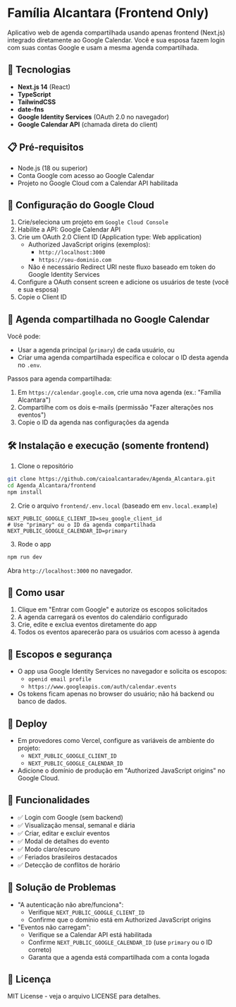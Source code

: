 # Família Alcantara (Frontend Only)

Aplicativo web de agenda compartilhada usando apenas frontend (Next.js) integrado diretamente ao Google Calendar. Você e sua esposa fazem login com suas contas Google e usam a mesma agenda compartilhada.

## 🚀 Tecnologias

- **Next.js 14** (React)
- **TypeScript**
- **TailwindCSS**
- **date-fns**
- **Google Identity Services** (OAuth 2.0 no navegador)
- **Google Calendar API** (chamada direta do client)

## 📋 Pré-requisitos

- Node.js (18 ou superior)
- Conta Google com acesso ao Google Calendar
- Projeto no Google Cloud com a Calendar API habilitada

## 🔧 Configuração do Google Cloud

1) Crie/seleciona um projeto em `Google Cloud Console`
2) Habilite a API: Google Calendar API
3) Crie um OAuth 2.0 Client ID (Application type: Web application)
   - Authorized JavaScript origins (exemplos):
     - `http://localhost:3000`
     - `https://seu-dominio.com`
   - Não é necessário Redirect URI neste fluxo baseado em token do Google Identity Services
4) Configure a OAuth consent screen e adicione os usuários de teste (você e sua esposa)
5) Copie o Client ID

## 📅 Agenda compartilhada no Google Calendar

Você pode:
- Usar a agenda principal (`primary`) de cada usuário, ou
- Criar uma agenda compartilhada específica e colocar o ID desta agenda no `.env`.

Passos para agenda compartilhada:
1. Em `https://calendar.google.com`, crie uma nova agenda (ex.: "Família Alcantara")
2. Compartilhe com os dois e-mails (permissão "Fazer alterações nos eventos")
3. Copie o ID da agenda nas configurações da agenda

## 🛠️ Instalação e execução (somente frontend)

1) Clone o repositório

```bash
git clone https://github.com/caioalcantaradev/Agenda_Alcantara.git
cd Agenda_Alcantara/frontend
npm install
```

2) Crie o arquivo `frontend/.env.local` (baseado em `env.local.example`)

```env
NEXT_PUBLIC_GOOGLE_CLIENT_ID=seu_google_client_id
# Use "primary" ou o ID da agenda compartilhada
NEXT_PUBLIC_GOOGLE_CALENDAR_ID=primary
```

3) Rode o app

```bash
npm run dev
```

Abra `http://localhost:3000` no navegador.

## 📱 Como usar

1. Clique em "Entrar com Google" e autorize os escopos solicitados
2. A agenda carregará os eventos do calendário configurado
3. Crie, edite e exclua eventos diretamente do app
4. Todos os eventos aparecerão para os usuários com acesso à agenda

## 🔐 Escopos e segurança

- O app usa Google Identity Services no navegador e solicita os escopos:
  - `openid email profile`
  - `https://www.googleapis.com/auth/calendar.events`
- Os tokens ficam apenas no browser do usuário; não há backend ou banco de dados.

## 🚀 Deploy

- Em provedores como Vercel, configure as variáveis de ambiente do projeto:
  - `NEXT_PUBLIC_GOOGLE_CLIENT_ID`
  - `NEXT_PUBLIC_GOOGLE_CALENDAR_ID`
- Adicione o domínio de produção em "Authorized JavaScript origins" no Google Cloud.

## 📝 Funcionalidades

- ✅ Login com Google (sem backend)
- ✅ Visualização mensal, semanal e diária
- ✅ Criar, editar e excluir eventos
- ✅ Modal de detalhes do evento
- ✅ Modo claro/escuro
- ✅ Feriados brasileiros destacados
- ✅ Detecção de conflitos de horário

## 🐛 Solução de Problemas

- "A autenticação não abre/funciona":
  - Verifique `NEXT_PUBLIC_GOOGLE_CLIENT_ID`
  - Confirme que o domínio está em Authorized JavaScript origins
- "Eventos não carregam":
  - Verifique se a Calendar API está habilitada
  - Confirme `NEXT_PUBLIC_GOOGLE_CALENDAR_ID` (use `primary` ou o ID correto)
  - Garanta que a agenda está compartilhada com a conta logada

## 📄 Licença

MIT License - veja o arquivo LICENSE para detalhes.

